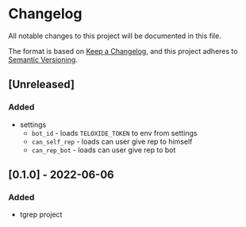 # Changelog
All notable changes to this project will be documented in this file.

The format is based on [Keep a Changelog](https://keepachangelog.com/en/1.0.0/),
and this project adheres to [Semantic Versioning](https://semver.org/spec/v2.0.0.html).

## [Unreleased]

### Added
- settings
  - `bot_id` - loads `TELOXIDE_TOKEN` to env from settings
  - `can_self_rep` - loads can user give rep to himself
  - `can_rep_bot` - loads can user give rep to bot

## [0.1.0] - 2022-06-06

### Added
- tgrep project